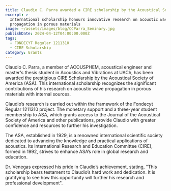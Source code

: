 ```yaml
---
title: Claudio C. Parra awarded a CIRE scholarship by the Acoustical Society of America
excerpt: >-
  International scholarship honours innovative research on acoustic wave
  propagation in porous materials
image: ~/assets/images/blog/CCParra_Seminary.jpg
publishDate: 2024-04-12T04:00:00.000Z
tags:
  - FONDECYT Regular 1211310
  - CIRE Scholarship
category: Grants
---
```


Claudio C. Parra, a member of ACOUSPHEM, acoustical engineer and master's thesis student in Acoustics and Vibrations at UACh, has been awarded the prestigious CIRE Scholarship by the Acoustical Society of America (ASA). This international scholarship recognizes the significant contributions of his research on acoustic wave propagation in porous materials with internal sources.

Claudio’s research is carried out within the framework of the Fondecyt Regular 1211310 project. The monetary support and a three-year student membership to ASA, which grants access to the Journal of the Acoustical Society of America and other publications, provide Claudio with greater confidence and resources to further his investigation.

The ASA, established in 1929, is a renowned international scientific society dedicated to advancing the knowledge and practical applications of acoustics. Its International Research and Education Committee (CIRE), formed in 1992, strives to enhance ASA’s role in global research and education.

Dr. Venegas expressed his pride in Claudio’s achievement, stating, "This scholarship bears testament to Claudio’s hard work and dedication. It is gratifying to see how this opportunity will further his research and professional development".
